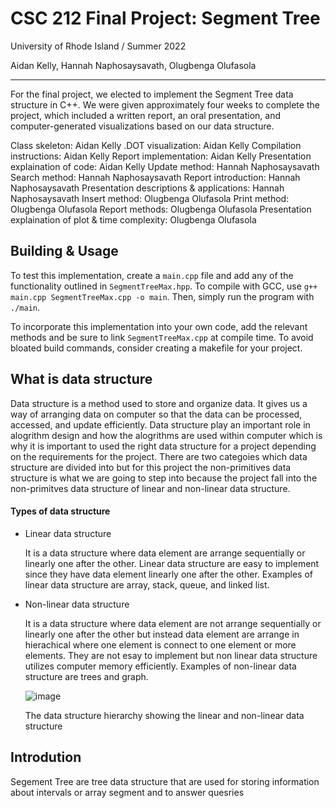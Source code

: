 # CSC 212 Final Project: Segment Tree

University of Rhode Island / Summer 2022

Aidan Kelly, Hannah Naphosaysavath, Olugbenga Olufasola

---

For the final project, we elected to implement the Segment Tree data structure in C++. We were given approximately four weeks to complete the project, which included a written report, an oral presentation, and computer-generated visualizations based on our data structure.

Class skeleton: Aidan Kelly
.DOT visualization: Aidan Kelly
Compilation instructions: Aidan Kelly
Report implementation: Aidan Kelly
Presentation explaination of code: Aidan Kelly
Update method: Hannah Naphosaysavath
Search method: Hannah Naphosaysavath
Report introduction: Hannah Naphosaysavath
Presentation descriptions & applications: Hannah Naphosaysavath
Insert method: Olugbenga Olufasola
Print method: Olugbenga Olufasola
Report methods: Olugbenga Olufasola
Presentation explaination of plot & time complexity: Olugbenga Olufasola

## Building & Usage
To test this implementation, create a `main.cpp` file and add any of the functionality outlined in `SegmentTreeMax.hpp`. To compile with GCC, use `g++ main.cpp SegmentTreeMax.cpp -o main`. Then, simply run the program with `./main`.

To incorporate this implementation into your own code, add the relevant methods and be sure to link `SegmentTreeMax.cpp` at compile time. To avoid bloated build commands, consider creating a makefile for your project.

## What is data structure
Data structure is a method used to store and organize data. It gives us a way of arranging data on computer so that the data can be processed, accessed, and update efficiently. Data structure play an important role in alogrithm design and how the alogrithms are used within computer which is why it is important to used the right data structure for a project depending on the requirements for the project. There are two categoies which data structure are divided into but for this project the non-primitives data structure is what we are going to step into because the project fall into the non-primitves data structure of linear and non-linear data structure.

#### Types of data structure
* Linear data structure

   It is a data structure where data element are arrange sequentially or linearly one after the other. Linear data structure are easy to implement since they have data element linearly one after the other. Examples of linear data structure are array, stack, queue, and linked list.

* Non-linear data structure

   It is a data structure where data element are not arrange sequentially or linearly one after the other but instead data element are arrange in hierachical where one element is connect to one element or more elements. They are not esay to implement but non linear data structure utilizes computer memory efficiently. Examples of non-linear data structure are trees and graph.
 
   ![image](https://user-images.githubusercontent.com/90344642/180303491-5957d3a3-9513-4d8f-981d-7ae74f6675a7.png) 
   
   The data structure hierarchy showing the linear and non-linear data structure
   
## Introdution
Segement Tree are tree data structure that are used for storing information about intervals or array segment and to answer quesries
